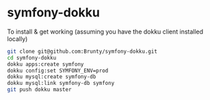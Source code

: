 symfony-dokku
=============

To install & get working (assuming you have the dokku client installed locally)

```bash
git clone git@github.com:Brunty/symfony-dokku.git
cd symfony-dokku
dokku apps:create symfony
dokku config:set SYMFONY_ENV=prod
dokku mysql:create symfony-db
dokku mysql:link symfony-db symfony
git push dokku master
```
